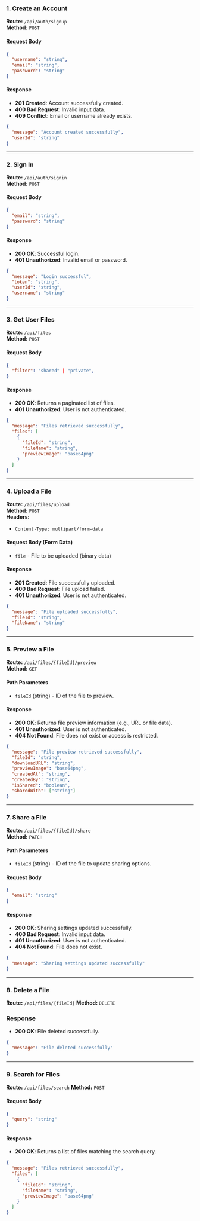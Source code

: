 ### 1. Create an Account

**Route:** `/api/auth/signup`  
**Method:** `POST`

#### Request Body

```json
{
  "username": "string",
  "email": "string",
  "password": "string"
}
```

#### Response

- **201 Created**: Account successfully created.
- **400 Bad Request**: Invalid input data.
- **409 Conflict**: Email or username already exists.

```json
{
  "message": "Account created successfully",
  "userId": "string"
}
```

---

### 2. Sign In

**Route:** `/api/auth/signin`  
**Method:** `POST`

#### Request Body

```json
{
  "email": "string",
  "password": "string"
}
```

#### Response

- **200 OK**: Successful login.
- **401 Unauthorized**: Invalid email or password.

```json
{
  "message": "Login successful",
  "token": "string",
  "userId": "string",
  "username": "string"
}
```

---

### 3. Get User Files

**Route:** `/api/files`  
**Method:** `POST`

#### Request Body

```json
{
  "filter": "shared" | "private",
}
```

#### Response

- **200 OK**: Returns a paginated list of files.
- **401 Unauthorized**: User is not authenticated.

```json
{
  "message": "Files retrieved successfully",
  "files": [
    {
      "fileId": "string",
      "fileName": "string",
      "previewImage": "base64png"
    }
  ]
}
```

---

### 4. Upload a File

**Route:** `/api/files/upload`  
**Method:** `POST`  
**Headers:**

- `Content-Type: multipart/form-data`

#### Request Body (Form Data)

- `file` - File to be uploaded (binary data)

#### Response

- **201 Created**: File successfully uploaded.
- **400 Bad Request**: File upload failed.
- **401 Unauthorized**: User is not authenticated.

```json
{
  "message": "File uploaded successfully",
  "fileId": "string",
  "fileName": "string"
}
```

---

### 5. Preview a File

**Route:** `/api/files/{fileId}/preview`  
**Method:** `GET`

#### Path Parameters

- `fileId` (string) - ID of the file to preview.

#### Response

- **200 OK**: Returns file preview information (e.g., URL or file data).
- **401 Unauthorized**: User is not authenticated.
- **404 Not Found**: File does not exist or access is restricted.

```json
{
  "message": "File preview retrieved successfully",
  "fileId": "string",
  "downloadURL": "string",
  "previewImage": "base64png",
  "createdAt": "string",
  "createdBy": "string",
  "isShared": "boolean",
  "sharedWith": ["string"]
}
```

---

### 7. Share a File

**Route:** `/api/files/{fileId}/share`  
**Method:** `PATCH`

#### Path Parameters

- `fileId` (string) - ID of the file to update sharing options.

#### Request Body

```json
{
  "email": "string"
}
```

#### Response

- **200 OK**: Sharing settings updated successfully.
- **400 Bad Request**: Invalid input data.
- **401 Unauthorized**: User is not authenticated.
- **404 Not Found**: File does not exist.

```json
{
  "message": "Sharing settings updated successfully"
}
```

---

### 8. Delete a File

**Route:** `/api/files/{fileId}`
**Method:** `DELETE`

### Response

- **200 OK**: File deleted successfully.

```json
{
  "message": "File deleted successfully"
}
```

---

### 9. Search for Files

**Route:** `/api/files/search`
**Method:** `POST`

#### Request Body

```json
{
  "query": "string"
}
```

#### Response

- **200 OK**: Returns a list of files matching the search query.

```json
{
  "message": "Files retrieved successfully",
  "files": [
    {
      "fileId": "string",
      "fileName": "string",
      "previewImage": "base64png"
    }
  ]
}
```
